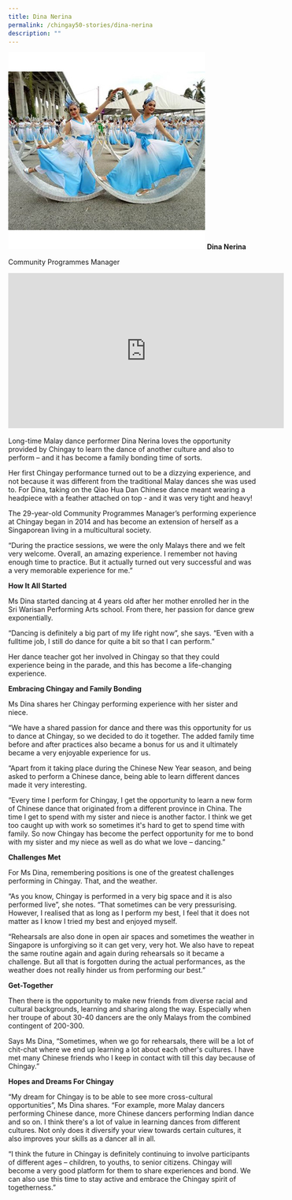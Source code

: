 ```yaml
---
title: Dina Nerina
permalink: /chingay50-stories/dina-nerina
description: ""
---
```

![](/images/Chingay50%20Stories/dina-nerina-50storiesimage.jpg)
**Dina Nerina**

Community Programmes Manager

<iframe width="560" height="315" src="https://www.youtube.com/embed/ppdApsUSqSs" title="YouTube video player" frameborder="0" allow="accelerometer; autoplay; clipboard-write; encrypted-media; gyroscope; picture-in-picture" allowfullscreen></iframe>

Long-time Malay dance performer Dina Nerina loves the opportunity provided by Chingay to learn the dance of another culture and also to perform – and it has become a family bonding time of sorts.

Her first Chingay performance turned out to be a dizzying experience, and not because it was different from the traditional Malay dances she was used to. For Dina, taking on the Qiao Hua Dan Chinese dance meant wearing a headpiece with a feather attached on top - and it was very tight and heavy!

The 29-year-old Community Programmes Manager’s performing experience at Chingay began in 2014 and has become an extension of herself as a Singaporean living in a multicultural society. 

“During the practice sessions, we were the only Malays there and we felt very welcome.  Overall, an amazing experience. I remember not having enough time to practice. But it actually turned out very successful and was a very memorable experience for me.”

**How It All Started**

Ms Dina started dancing at 4 years old after her mother enrolled her in the Sri Warisan Performing Arts school. From there, her passion for dance grew exponentially.

“Dancing is definitely a big part of my life right now”, she says. “Even with a fulltime job, I still do dance for quite a bit so that I can perform.”

Her dance teacher got her involved in Chingay so that they could experience being in the parade, and this has become a life-changing experience.

**Embracing Chingay and Family Bonding**

Ms Dina shares her Chingay performing experience with her sister and niece.

“We have a shared passion for dance and there was this opportunity for us to dance at Chingay, so we decided to do it together. The added family time before and after practices also became a bonus for us and it ultimately became a very enjoyable experience for us.

“Apart from it taking place during the Chinese New Year season, and being asked to perform a Chinese dance, being able to learn different dances made it very interesting.

“Every time I perform for Chingay, I get the opportunity to learn a new form of Chinese dance that originated from a different province in China. The time I get to spend with my sister and niece is another factor. I think we get too caught up with work so sometimes it's hard to get to spend time with family. So now Chingay has become the perfect opportunity for me to bond with my sister and my niece as well as do what we love – dancing.”


**Challenges Met**

For Ms Dina, remembering positions is one of the greatest challenges performing in Chingay. That, and the weather.

“As you know, Chingay is performed in a very big space and it is also performed live”, she notes. “That sometimes can be very pressurising. However, I realised that as long as I perform my best, I feel that it does not matter as I know I tried my best and enjoyed myself.

“Rehearsals are also done in open air spaces and sometimes the weather in Singapore is unforgiving so it can get very, very hot. We also have to repeat the same routine again and again during rehearsals so it became a challenge. But all that is forgotten during the actual performances, as the weather does not really hinder us from performing our best.” 

**Get-Together**

Then there is the opportunity to make new friends from diverse racial and cultural backgrounds, learning and sharing along the way. Especially when her troupe of about 30-40 dancers are the only Malays from the combined contingent of 200-300. 

Says Ms Dina, “Sometimes, when we go for rehearsals, there will be a lot of chit-chat where we end up learning a lot about each other's cultures. I have met many Chinese friends who I keep in contact with till this day because of Chingay.”

**Hopes and Dreams For Chingay**

“My dream for Chingay is to be able to see more cross-cultural opportunities”, Ms Dina shares. “For example, more Malay dancers performing Chinese dance, more Chinese dancers performing Indian dance and so on. I think there's a lot of value in learning dances from different cultures. Not only does it diversify your view towards certain cultures, it also improves your skills as a dancer all in all. 

“I think the future in Chingay is definitely continuing to involve participants of different ages – children, to youths, to senior citizens. Chingay will become a very good platform for them to share experiences and bond. We can also use this time to stay active and embrace the Chingay spirit of togetherness.”